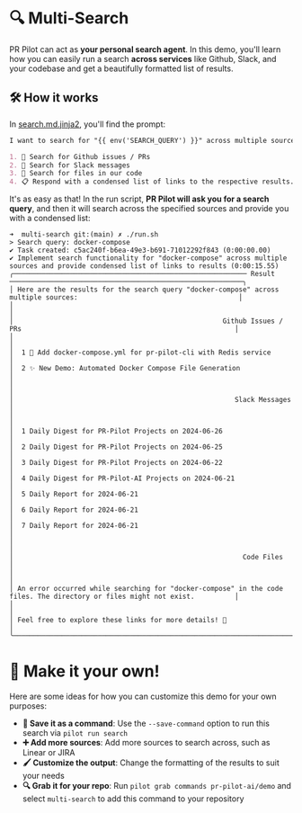 # 🔍 Multi-Search
PR Pilot can act as **your personal search agent**. In this demo, you'll learn how 
you can easily run a search **across services** like Github, Slack, and your codebase
and get a beautifully formatted list of results.

## 🛠️ How it works

In [search.md.jinja2](search.md.jinja2), you'll find the prompt:

```markdown
I want to search for "{{ env('SEARCH_QUERY') }}" across multiple sources.

1. 🔎 Search for Github issues / PRs
2. 💬 Search for Slack messages
3. 📂 Search for files in our code
4. 📋 Respond with a condensed list of links to the respective results.
```

It's as easy as that! In the run script, **PR Pilot will ask you for a search query**, and then
it will search across the specified sources and provide you with a condensed list:

```shell
➜  multi-search git:(main) ✗ ./run.sh     
> Search query: docker-compose
✔ Task created: c5ac240f-b6ea-49e3-b691-71012292f843 (0:00:00.00)
✔ Implement search functionality for "docker-compose" across multiple sources and provide condensed list of links to results (0:00:15.55)
╭────────────────────────────────────────────────────────── Result ──────────────────────────────────────────────────────────╮
│ Here are the results for the search query "docker-compose" across multiple sources:                                        │
│                                                                                                                            │
│                                                    Github Issues / PRs                                                     │
│                                                                                                                            │
│  1 🔧 Add docker-compose.yml for pr-pilot-cli with Redis service                                                           │
│  2 ✨ New Demo: Automated Docker Compose File Generation                                                                   │
│                                                                                                                            │
│                                                       Slack Messages                                                       │
│                                                                                                                            │
│  1 Daily Digest for PR-Pilot Projects on 2024-06-26                                                                        │
│  2 Daily Digest for PR-Pilot Projects on 2024-06-25                                                                        │
│  3 Daily Digest for PR-Pilot Projects on 2024-06-22                                                                        │
│  4 Daily Digest for PR-Pilot-AI Projects on 2024-06-21                                                                     │
│  5 Daily Report for 2024-06-21                                                                                             │
│  6 Daily Report for 2024-06-21                                                                                             │
│  7 Daily Report for 2024-06-21                                                                                             │
│                                                                                                                            │
│                                                         Code Files                                                         │
│                                                                                                                            │
│ An error occurred while searching for "docker-compose" in the code files. The directory or files might not exist.          │
│                                                                                                                            │
│ Feel free to explore these links for more details! 🚀                                                                      │
╰────────────────────────────────────────────────────────────────────────────────────────────────────────────────────────────╯

```

# 🎨 Make it your own!
Here are some ideas for how you can customize this demo for your own purposes:
* **💾 Save it as a command**: Use the `--save-command` option to run this search via `pilot run search`
* **➕ Add more sources**: Add more sources to search across, such as Linear or JIRA
* **🖌️ Customize the output**: Change the formatting of the results to suit your needs
* **🔍 Grab it for your repo**: Run `pilot grab commands pr-pilot-ai/demo` and select `multi-search` to add this command to your repository
